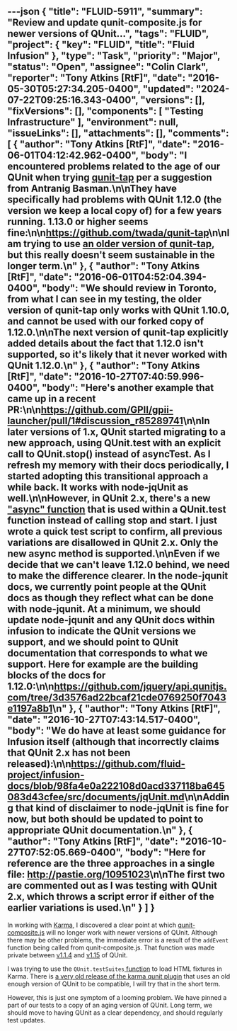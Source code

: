 ---json
{
  "title": "FLUID-5911",
  "summary": "Review and update qunit-composite.js for newer versions of QUnit...",
  "tags": "FLUID",
  "project": {
    "key": "FLUID",
    "title": "Fluid Infusion"
  },
  "type": "Task",
  "priority": "Major",
  "status": "Open",
  "assignee": "Colin Clark",
  "reporter": "Tony Atkins [RtF]",
  "date": "2016-05-30T05:27:34.205-0400",
  "updated": "2024-07-22T09:25:16.343-0400",
  "versions": [],
  "fixVersions": [],
  "components": [
    "Testing Infrastructure"
  ],
  "environment": null,
  "issueLinks": [],
  "attachments": [],
  "comments": [
    {
      "author": "Tony Atkins [RtF]",
      "date": "2016-06-01T04:12:42.962-0400",
      "body": "I encountered problems related to the age of our QUnit when trying [qunit-tap](https://github.com/twada/qunit-tap) per a suggestion from  Antranig Basman.\n\nThey have specifically had problems with QUnit 1.12.0 (the version we keep a local copy of) for a few years running.  1.13.0 or higher seems fine:\n\n<https://github.com/twada/qunit-tap>\n\nI am trying to use [an older version of qunit-tap](https://github.com/twada/qunit-tap/tree/1.3.0), but this really doesn't seem sustainable in the longer term.\n"
    },
    {
      "author": "Tony Atkins [RtF]",
      "date": "2016-06-01T04:52:04.394-0400",
      "body": "We should review in Toronto, from what I can see in my testing, the older version of qunit-tap only works with QUnit 1.10.0, and cannot be used with our forked copy of 1.12.0.\n\nThe next version of qunit-tap explicitly added details about the fact that 1.12.0 isn't supported, so it's likely that it never worked with QUnit 1.12.0.\n"
    },
    {
      "author": "Tony Atkins [RtF]",
      "date": "2016-10-27T07:40:59.996-0400",
      "body": "Here's another example that came up in a recent PR:\n\n<https://github.com/GPII/gpii-launcher/pull/1#discussion_r85289741>\n\nIn later versions of 1.x, QUnit started migrating to a new approach, using QUnit.test with an explicit call to QUnit.stop() instead of asyncTest.  As I refresh my memory with their docs periodically, I started adopting this transitional approach a while back.  It works with node-jqUnit as well.\n\nHowever, in QUnit 2.x, there's a new [\"async\" function](https://api.qunitjs.com/async/) that is used within a QUnit.test function instead of calling stop and start.   I just wrote a quick test script to confirm, all previous variations are disallowed in QUnit 2.x.  Only the new async method is supported.\n\nEven if we decide that we can't leave 1.12.0 behind, we need to make the difference clearer.  In the node-jqunit docs, we currently point people at the QUnit docs as though they reflect what can be done with node-jqunit.  At a minimum, we should update node-jqunit and any QUnit docs within infusion to indicate the QUnit versions we support, and we should point to QUnit documentation that corresponds to what we support.  Here for example are the building blocks of the docs for 1.12.0:\n\n<https://github.com/jquery/api.qunitjs.com/tree/3d3576ad22bcaf21cde0769250f7043e1197a8b1>\n"
    },
    {
      "author": "Tony Atkins [RtF]",
      "date": "2016-10-27T07:43:14.517-0400",
      "body": "We do have at least some guidance for Infusion itself (although that incorrectly claims that QUnit 2.x has not been released):\n\n<https://github.com/fluid-project/infusion-docs/blob/98fa4e0a222108d0acd337118ba645083d43cfee/src/documents/jqUnit.md>\n\nAdding that kind of disclaimer to node-jqUnit is fine for now, but both should be updated to point to appropriate QUnit documentation.\n"
    },
    {
      "author": "Tony Atkins [RtF]",
      "date": "2016-10-27T07:52:05.669-0400",
      "body": "Here for reference are the three approaches in a single file:  <http://pastie.org/10951023>\n\nThe first two are commented out as I was testing with QUnit 2.x, which throws a script error if either of the earlier variations is used.\n"
    }
  ]
}
---
In working with [Karma](http://karma-runner.github.io/), I discovered a clear point at which [qunit-composite.js](https://github.com/fluid-project/infusion/blob/master/tests/lib/qunit/addons/composite/qunit-composite.js) will no longer work with newer versions of QUnit.  Although there may be other problems, the immediate error is a result of the `addEvent` function being called from qunit-composite.js. That function was made private between [v1.1.4](https://github.com/jquery/qunit/blob/1.14.0/qunit/qunit.js) and [v1.15](https://github.com/jquery/qunit/blob/1.15.0/qunit/qunit.js) of QUnit.

I was trying to use the `QUnit.testSuites`[ function](https://github.com/fluid-project/infusion/blob/master/tests/lib/qunit/addons/composite/qunit-composite.js#L112) to load HTML fixtures in Karma.  There is [a very old release of the karma qunit plugin](https://github.com/karma-runner/karma-qunit/blob/v0.1.4/package.json) that uses an old enough version of QUnit to be compatible, I will try that in the short term.

However, this is just one symptom of a looming problem.  We have pinned a part of our tests to a copy of an aging version of QUnit.  Long term, we should move to having QUnit as a clear dependency, and should regularly test updates.

        